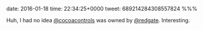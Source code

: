 date: 2016-01-18
time: 22:34:25+0000
tweet: 689214284308557824
%%%

Huh, I had no idea [@cocoacontrols](https://twitter.com/cocoacontrols) was owned by [@redgate](https://twitter.com/redgate). Interesting.
